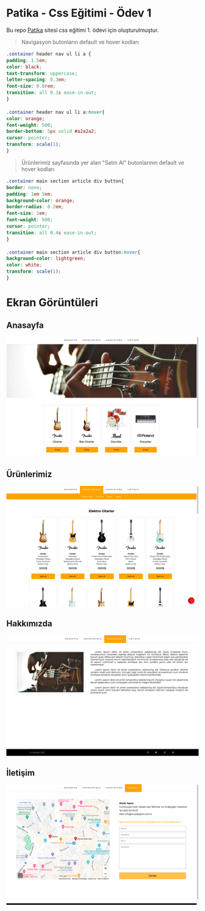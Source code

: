 # Patika - Css Eğitimi - Ödev 1
Bu repo [Patika](http://www.patika.dev) sitesi css eğitimi 1. ödevi için oluşturulmuştur.

> Navigasyon butonların default ve hover kodları
> 
```css
.container header nav ul li a {
padding: 1.5em;
color: black;
text-transform: uppercase;
letter-spacing: 0.3em;
font-size: 0.8rem;
transition: all 0.1s ease-in-out;
}

.container header nav ul li a:hover{
color: orange;
font-weight: 500;
border-bottom: 5px solid #a2a2a2;
cursor: pointer;
transform: scale(1);
}
```

> Ürünlerimiz sayfasında yer alan "Satın Al" butonlarının default ve hover kodları

```css
.container main section article div button{
border: none;
padding: 1em 5em;
background-color: orange;
border-radius: 0.2em;
font-size: 1em;
font-weight: 500;
cursor: pointer;
transition: all 0.4s ease-in-out;
}

.container main section article div button:hover{
background-color: lightgreen;
color: white;
transform: scale(1);
}
```

# Ekran Görüntüleri

## Anasayfa
![anasayfa](screenshot/1.png)

## Ürünlerimiz
![ürünlerimiz](screenshot/2.png)

## Hakkımızda
![hakkımızda](screenshot/3.png)

## İletişim
![iletişim](screenshot/4.png)
